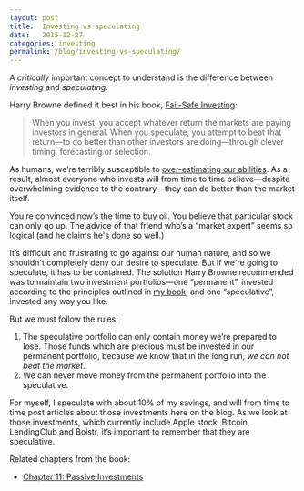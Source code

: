 ```yaml
---
layout: post
title:  Investing vs speculating
date:   2015-12-27
categories: investing
permalink: /blog/investing-vs-speculating/
---
```


[1]: http://www.amazon.com/Fail-Safe-Investing-Lifelong-Financial-Security-ebook/dp/B003JMF4GG/ 
[2]: https://en.wikipedia.org/wiki/Illusory_superiority

A *critically* important concept to understand is the difference between *investing* and *speculating*. 

Harry Browne defined it best in his book, [Fail-Safe Investing][1]:

> When you invest, you accept whatever return the markets are paying investors in general. When you speculate, you attempt to beat that return—to do better than other investors are doing—through clever timing, forecasting or selection.

As humans, we’re terribly susceptible to [over-estimating our abilities][2]. As a result, almost everyone who invests will from time to time believe—despite overwhelming evidence to the contrary—they can do better than the market itself. 

You’re convinced now’s the time to buy oil. You believe that particular stock can only go up. The advice of that friend who’s a “market expert” seems so logical (and he claims he's done so well.)

It’s difficult and frustrating to go against our human nature, and so we shouldn't completely deny our desire to speculate. But if we're going to speculate, it has to be contained. The solution Harry Browne recommended was to maintain two investment portfolios—one “permanent”, invested according to the principles outlined in [my book](/book/), and one “speculative”, invested any way you like. 

But we must follow the rules:

1. The speculative portfolio can only contain money we’re prepared to lose. Those funds which are precious must be invested in our permanent portfolio, because we know that in the long run, *we can not beat the market*. 
2. We can never move money from the permanent portfolio into the speculative.

For myself, I speculate with about 10% of my savings, and will from time to time post articles about those investments here on the blog. As we look at those investments, which currently include Apple stock, Bitcoin, LendingClub and Bolstr, it’s important to remember that they are speculative.

Related chapters from the book:

- [Chapter 11: Passive Investments](/book/passive-investments/)